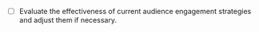 - [ ] Evaluate the effectiveness of current audience engagement strategies and adjust them if necessary.